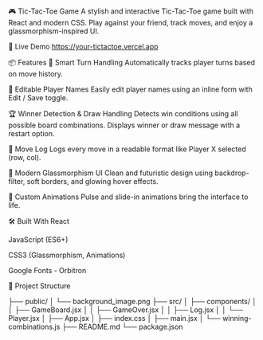 🎮 Tic-Tac-Toe Game
A stylish and interactive Tic-Tac-Toe game built with React and modern CSS. Play against your friend, track moves, and enjoy a glassmorphism-inspired UI.

🔗 Live Demo
https://your-tictactoe.vercel.app

📦 Features
🧠 Smart Turn Handling
Automatically tracks player turns based on move history.

👥 Editable Player Names
Easily edit player names using an inline form with Edit / Save toggle.

🏆 Winner Detection & Draw Handling
Detects win conditions using all possible board combinations. Displays winner or draw message with a restart option.

📜 Move Log
Logs every move in a readable format like Player X selected (row, col).

💎 Modern Glassmorphism UI
Clean and futuristic design using backdrop-filter, soft borders, and glowing hover effects.

🎨 Custom Animations
Pulse and slide-in animations bring the interface to life.

🛠 Built With
React

JavaScript (ES6+)

CSS3 (Glassmorphism, Animations)

Google Fonts - Orbitron

📁 Project Structure

├── public/
│   └── background_image.png
├── src/
│   ├── components/
│   │   ├── GameBoard.jsx
│   │   ├── GameOver.jsx
│   │   ├── Log.jsx
│   │   └── Player.jsx
│   ├── App.jsx
│   ├── index.css
│   ├── main.jsx
│   └── winning-combinations.js
├── README.md
└── package.json
